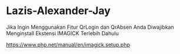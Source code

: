 # Lazis-Alexander-Jay

Jika Ingin Menggunakan Fitur QrLogin dan QrAbsen Anda Diwajibkan Menginstall Ekstensi IMAGICK Terlebih Dahulu

https://www.php.net/manual/en/imagick.setup.php
